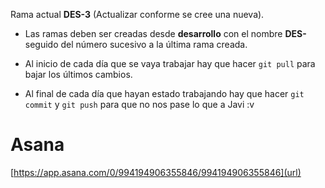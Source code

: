 Rama actual **DES-3** (Actualizar conforme se cree una nueva). 

* Las ramas deben ser creadas desde **desarrollo** con el nombre **DES-** seguido del número sucesivo a la última rama creada.

* Al inicio de cada día que se vaya trabajar hay que hacer `git pull` para bajar los últimos cambios.

* Al final de cada día que hayan estado trabajando hay que hacer `git commit` y `git push` para que no nos pase lo que a Javi :v


# Asana
[https://app.asana.com/0/994194906355846/994194906355846](url)